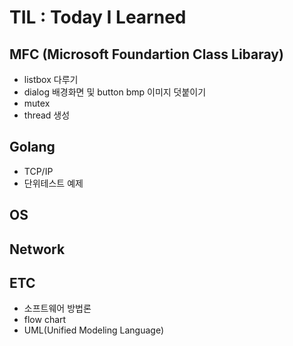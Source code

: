 # TIL : Today I Learned

## MFC (Microsoft Foundartion Class Libaray)
+ listbox 다루기
+ dialog 배경화면 및 button bmp 이미지 덧붙이기
+ mutex 
+ thread 생성

## Golang
+ TCP/IP 
+ 단위테스트 예제

## OS

## Network

## ETC
+ 소프트웨어 방법론
+ flow chart 
+ UML(Unified Modeling Language)

